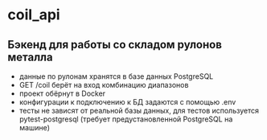 # coil_api

## Бэкенд для работы со складом рулонов металла

- данные по рулонам хранятся в базе данных PostgreSQL
- GET /coil берёт на вход комбинацию диапазонов
- проект обёрнут в Docker
- конфигурации к подключению к БД задаются с помощью .env
- тесты не зависят от реальной базы данных, для тестов используется pytest-postgresql (требует предустановленной PostgreSQL на машине) 
